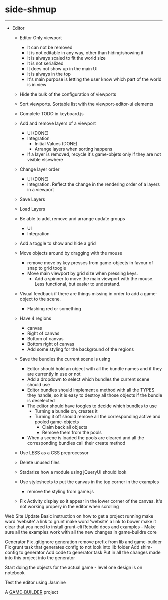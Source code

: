 # side-shmup
-------------------

- Editor	
	- Editor Only viewport
		- It can not be removed
		- It is not editable in any way, other than hiding/showing it
		- It is always scaled to fit the world size
		- It is not serialized
		- It does not show up in the main UI
		- It is always in the top
		- It's main purpose is letting the user know which part of the world is in view
	
	- Hide the bulk of the configuration of viewports
	
	- Sort viewports. Sortable list with the viewport-editor-ui elements

	- Complete TODO in keyboard.js

	- Add and remove layers of a viewport
		- UI (DONE)
		- Integration
			- Initial Values (DONE)
			- Arrange layers when sorting happens
		- If a layer is removed, recycle it's game-objets only if they are not visible elsewhere
	- Change layer order
		- UI (DONE)
		- Integration. Reflect the change in the rendering order of a layers in a viewport
	- Save Layers
	- Load Layers

	- Be able to add, remove and arrange update groups
		- UI
 		- Integration

	- Add a toggle to show and hide a grid
	- Move objects around by dragging with the mouse
		- remove move by key presses from game-objects in favour of snap to grid toogle
		- Move main viewport by grid size when pressing keys. 
			- Add a spinner to move the main viewport with the mouse. Less functional, but easier to understand.

	- Visual feedback if there are things missing in order to add a game-object to the scene.
		- Flashing red or something
	
	- Have 4 regions
		- canvas
		- Right of canvas
		- Bottom of canvas 
		- Bottom right of canvas
		- Add some styling for the background of the regions

	- Save the bundles the current scene is using
		- Editor should hold an object with all the bundle names and if they are currently in use or not
		- Add a dropdown to select which bundles the current scene should use
		- Editor bundles should implement a method with all the TYPES they handle, so it is easy to destroy all those objects if the bundle is deselected
		- The editor should have toogles to decide which bundles to use
			- Turning a bundle on, creates it
			- Turning it off should remove all the corresponding active and pooled game-objects
				- Claim back all objects
				- Remove them from the pools
		- When a scene is loaded the pools are cleared and all the corresponding bundles call their create method
	
	- Use LESS as a CSS preprocessor
	- Delete unused files
	- Stadarize how a module using jQueryUI should look

	- Use stylesheets to put the canvas in the top corner in the examples
		- remove the styling from game.js
	- Fix Activity display so it appear in the lower corner of the canvas. It's not working propery in the editor when scrolling
	
Web Site
  Update Basic instruction on how to get a project running
    make word 'website' a link to grunt
    make word 'website' a link to bower
    make it clear that you need to install grunt-cli
  Rebuild docs and examples
  	- Make sure all the examples work with all the new changes in game-buildre core

Generator
  Fix .gitignore generation
    remove prefix from lib and game-builder
   Fix grunt task that generates config to not look into lib folder
   Add shim-config to generator
   Add code to generator task
   Put in all the changes made into this project into the generator

Start doing the objects for the actual game
	- level one design is on notebook

Test the editor using Jasmine

A [GAME-BUILDER][game-builder] project

[game-builder]: http://diegomarquez.github.io/game-builder
